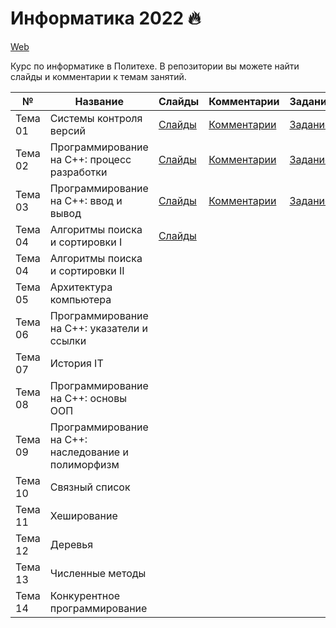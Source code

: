 # Информатика 2022 🔥


[Web](https://ckorikov.github.io/2022-fall-computer-science/)

Курс по информатике в Политехе. В репозитории вы можете найти слайды и комментарии к темам занятий.


| №       | Название                                            |  Слайды                                                                               | Комментарии                            | Задание                         |
|---------|-----------------------------------------------------|---------------------------------------------------------------------------------------|----------------------------------------|---------------------------------|
| Тема 01 | Системы контроля версий                             | [Слайды](https://ckorikov.github.io/2022-fall-computer-science/01_intro.html)         | [Комментарии](01_intro_comments.md)    | [Задание](01_intro_tasks.md)    |
| Тема 02 | Программирование на C++: процесс разработки         | [Слайды](https://ckorikov.github.io/2022-fall-computer-science/02_compiler.html)      | [Комментарии](02_compiler_comments.md) | [Задание](02_compiler_tasks.md) |
| Тема 03 | Программирование на C++: ввод и вывод               | [Слайды](https://ckorikov.github.io/2022-fall-computer-science/03_cpp.html)           | [Комментарии](02_cpp_comments.md)      | [Задание](03_cpp_tasks.md)      | 
| Тема 04 | Алгоритмы поиска и сортировки I                     | [Слайды](https://ckorikov.github.io/2022-fall-computer-science/04_search_sort_1.html) |                                        |                                 |                                 |
| Тема 04 | Алгоритмы поиска и сортировки II                    |                                                                                       |                                        |                                 |
| Тема 05 | Архитектура компьютера                              |                                                                                       |                                        |                                 |
| Тема 06 | Программирование на C++: указатели и ссылки         |                                                                                       |                                        |                                 |
| Тема 07 | История IT                                          |                                                                                       |                                        |                                 |
| Тема 08 | Программирование на C++: основы ООП                 |                                                                                       |                                        |                                 |
| Тема 09 | Программирование на C++: наследование и полиморфизм |                                                                                       |                                        |                                 |
| Тема 10 | Связный список                                      |                                                                                       |                                        |                                 |
| Тема 11 | Хеширование                                         |                                                                                       |                                        |                                 |
| Тема 12 | Деревья                                             |                                                                                       |                                        |                                 |
| Тема 13 | Численные методы                                    |                                                                                       |                                        |                                 |
| Тема 14 | Конкурентное программирование                       |                                                                                       |                                        |                                 |
